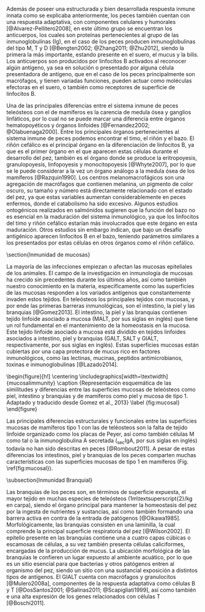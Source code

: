 Además de poseer una estructurada y bien desarrollada respuesta inmune innata como se explicaba anteriormente, los peces también cuentan con una respuesta adaptativa, con componentes celulares y humorales [@Alvarez-Pellitero2008], en este último grupo se encuentran los anticuerpos, los cuales son proteínas pertenecientes al grupo de las inmunoglobulinas (Ig), en el caso de los peces producen inmunoglobulinas del tipo M, T y D [@Bengten2002; @Zhang2011; @Zhu2012], siendo la primera la más importante, estando presente en el suero, el mucus y la bilis. Los anticuerpos son producidos por linfocitos B activados al reconocer algún antígeno, ya sea en solución o presentado por alguna célula presentadora de antígeno, que en el caso de los peces principalmente son macrófagos, y tienen variadas funciones, pueden actuar como moléculas efectoras en el suero, o también como receptores de superficie de linfocitos B.

Una de las principales diferencias entre el sistema inmune de peces teleósteos con el de mamíferos es la carencia de medula ósea y ganglios linfáticos, por lo cual no se puede marcar una diferencia entre órganos hematopoyéticos y órganos linfoides [@Fernandez2002; @Olabuenaga2000]. Entre los principales órganos pertenecientes al sistema inmune de peces podemos encontrar el timo, el riñón y el bazo. El riñón cefálico es el principal órgano en la diferenciación de linfocitos B, ya que es el primer órgano en el que aparecen estas células durante el desarrollo del pez, también es el órgano donde se produce la eritropoyesis, granulopoyesis, linfopoyesis y monocitopoyesis [@Whyte2007], por lo que se le puede considerar a la vez un órgano análogo a la medula ósea de los mamíferos [@Razquin1990]. Los centros melanomacrofágicos son una agregación de macrófagos que contienen melanina, un pigmento de color oscuro, su tamaño y número está directamente relacionado con el estado del pez, ya que estas variables aumentan considerablemente en peces enfermos, donde el catabolismo ha sido excesivo. Algunos estudios ontogénicos realizados en salmónidos sugieren que la función del bazo no es esencial en la maduración del sistema inmunológico, ya que los linfocitos del timo y riñón cefálico estarían más involucrados que este órgano en esta maduración. Otros estudios sin embargo indican, que bajo un desafío antigénico aparecen linfocitos B en el bazo, teniendo parámetros similares a los presentados por estas células en otros órganos como el riñón cefálico.

\section{Inmunidad de mucosas}

La mayoría de las infecciones empiezan o afectan las mucosas epiteliales de los animales. El campo de la investigación en inmunología de mucosas ha crecido sin precedentes durante los últimos años, así como también nuestro conocimiento en la materia, específicamente como las superficies de las mucosas responden a los variados antígenos que constantemente invaden estos tejidos. En teleósteos los principales tejidos con mucosas, y por ende las primeras barreras inmunológicas, son el intestino, la piel y las branquias [@Gomez2013]. El intestino, la piel y las branquias contienen tejido linfoide asociado a mucosa (MALT, por sus siglas en inglés) que tiene un rol fundamental en el mantenimiento de la homeostasis en la mucosa. Este tejido linfoide asociado a mucosa está dividido en tejidos linfoides asociados a intestino, piel y branquias (GALT, SALT y GIALT, respectivamente, por sus siglas en inglés). Estas superficies mucosas están cubiertas por una capa protectora de mucus rico en factores inmunológicos, como las lectinas, mucinas, peptidos antimicrobianos, toxinas e inmunoglobulinas [@Lazado2014]. 

\begin{figure}[h!]
	\centering
	\includegraphics[width=\textwidth]{mucosalimmunity} 
	\caption {Representación esquemática de las similitudes y diferencias entre las superficies mucosas de teleósteos como piel, intestino y branquias y de mamiferos como piel y mucosa de tipo 1. Adaptado y traducido desde Gomez et al., 2013}
	\label {fig:mucosal}
\end{figure}

Las principales diferencias estructurales y funcionales entre las superficies mucosas de mamíferos tipo 1 con las de teléosteos son la falta de tejido linfoide organizado como los placas de Peyer, así como también células M como tal o la inmunoglobulina A secretada ($\mathrm{_{sec}}$IgA, por sus siglas en inglés) todavía no han sido descritas en peces [@Rombout2011]. A pesar de estas diferencias los intestinos, piel y branquias de los peces comparten muchas características con las superficies mucosas de tipo 1 en mamíferos (Fig. \ref{fig:mucosal}).

\subsection{Inmunidad Branquial}

Las branquias de los peces son, en términos de superficie expuesta, el mayor tejido en muchas especies de teleósteos (1m\textsuperscript{2}/kg en carpa), siendo el órgano principal para mantener la homeostasis del pez por la ingesta de nutrientes y sustancias, así como también formando una barrera activa en contra de la entrada de patógenos [@Oikawa1985]. Morfológicamente, las branquias consisten en una laminilla, la cual comprende la principal superficie respiratoria del pez [@Wilson2002]. El epitelio presente en las branquias contiene una a cuatro capas cúbicas o escamosas de células, a su vez también presenta células caliciformes, encargadas de la producción de mucus. La ubicación morfológica de las branquias le confieren un lugar expuesto al ambiente acuático, por lo que es un sitio esencial para que bacterias y otros patógenos entren al organismo del pez, siendo un sitio con una sustancial exposición a distintos tipos de antígenos. El GIALT cuenta con macrófagos y granulocitos [@Mulero2008a], componentes de la respuesta adaptativa como células B y T [@DosSantos2001; @Salinas2011; @Scapigliati1999], así como también e una alta expresión de los genes relacionados con células T [@Boschi2011].

